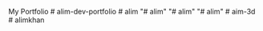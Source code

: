 My Portfolio 
#   a l i m - d e v - p o r t f o l i o  
 #   a l i m  
 "# alim" 
"# alim" 
"# alim" 
#   a i m - 3 d  
 #   a l i m k h a n  
 